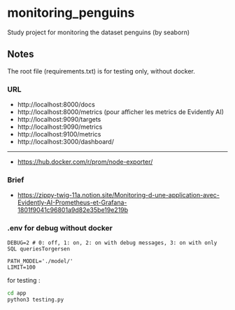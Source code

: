# monitoring_penguins
Study project for monitoring the dataset penguins (by seaborn)

## Notes
The root file (requirements.txt) is for testing only, without docker.

### URL
* http://localhost:8000/docs
* http://localhost:8000/metrics (pour afficher les metrics de Evidently AI)
* http://localhost:9090/targets
* http://localhost:9090/metrics
* http://localhost:9100/metrics
* http://localhost:3000/dashboard/
---
* https://hub.docker.com/r/prom/node-exporter/

### Brief
* https://zippy-twig-11a.notion.site/Monitoring-d-une-application-avec-Evidently-AI-Prometheus-et-Grafana-1801f9041c96801a9d82e35be19e219b

### .env for debug without docker
```dotenv
DEBUG=2 # 0: off, 1: on, 2: on with debug messages, 3: on with only SQL queriesTorgersen

PATH_MODEL='./model/'
LIMIT=100
```

for testing :
```bash
cd app
python3 testing.py
```